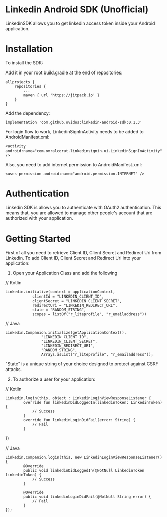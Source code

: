 # Linkedin Android SDK (Unofficial)

LinkedinSDK allows you to get linkedin access token inside your Android application. 

# Installation

To install the SDK:

Add it in your root build.gradle at the end of repositories:

    allprojects {
        repositories {
            ...
            maven { url 'https://jitpack.io' }
        }
    }

Add the dependency:

`implementation 'com.github.ovidos:linkedin-android-sdk:0.1.3'`

For login flow to work, LinkedinSignInActivity needs to be added to AndroidManifest.xml:

`<activity android:name="com.omralcorut.linkedinsignin.ui.LinkedinSignInActivity"/>`

Also, you need to add internet permission to AndroidManifest.xml:

`<uses-permission android:name="android.permission.INTERNET" />`

# Authentication 

Linkedin SDK is allows you to authenticate with OAuth2 authentication. This means that, you are allowed to manage other people's account that are authorized with your application.

# Getting Started

First of all you need to retrieve Client ID, Client Secret and Redirect Uri from Linkedin. To add Client ID, Client Secret and Redirect Uri into your application:

1. Open your Application Class and add the following

// Kotlin

	Linkedin.initialize(context = applicationContext,
            	clientId = "LINKEDIN_CLIENT_ID",
            	clientSecret = "LINKEDIN_CLIENT_SECRET",
            	redirectUri = "LINKEDIN_REDIRECT_URI",
            	state = "RANDOM_STRING",
            	scopes = listOf("r_liteprofile", "r_emailaddress"))
              
// Java

	Linkedin.Companion.initialize(getApplicationContext(),
                	"LINKEDIN_CLIENT_ID",
                	"LINKEDIN_CLIENT_SECRET",
                	"LINKEDIN_REDIRECT_URI",
                	"RANDOM_STRING",
                	Arrays.asList("r_liteprofile", "r_emailaddress"));
            
"State" is a unique string of your choice designed to protect against CSRF attacks.

2. To authorize a user for your application: 

// Kotlin

	Linkedin.login(this, object : LinkedinLoginViewResponseListener {
          	override fun linkedinDidLoggedIn(linkedinToken: LinkedinToken) {
              	// Success
          	}
          	override fun linkedinLoginDidFail(error: String) {
              	// Fail
          	}
})
          
 // Java
 
	Linkedin.Companion.login(this, new LinkedinLoginViewResponseListener() {
          	@Override
          	public void linkedinDidLoggedIn(@NotNull LinkedinToken linkedinToken) {
              	// Success
          	}

          	@Override
          	public void linkedinLoginDidFail(@NotNull String error) {
              	// Fail
          	}
	});
        

